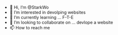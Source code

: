 - 👋 Hi, I’m @StarkWo
- 👀 I’m interested in devolping websites
- 🌱 I’m currently learning ... F-T-E
- 💞️ I’m looking to collaborate on ... devlope a website
- 📫 How to reach me 

<!---
StarkWo/StarkWo is a ✨ special ✨ repository because its `README.md` (this file) appears on your GitHub profile.
You can click the Preview link to take a look at your changes.
--->
